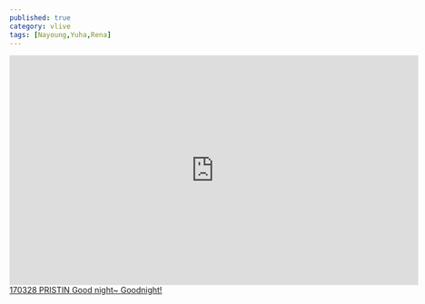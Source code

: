 ```yaml
---
published: true
category: vlive
tags: [Nayoung,Yuha,Rena]
---
```

<iframe src="http://www.vlive.tv/embed/26204" frameborder="no" scrolling="no" marginwidth="0" marginheight="0" WIDTH="720" HEIGHT="405" allowfullscreen></iframe><br /><a href="" target="_blank">170328 PRISTIN Good night~ Goodnight!</a>